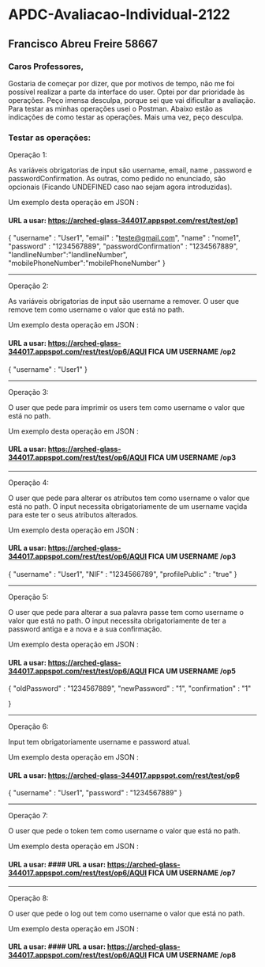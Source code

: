 # APDC-Avaliacao-Individual-2122

## Francisco Abreu Freire 58667

### Caros Professores,

Gostaria de começar por dizer, que por motivos de tempo, não me foi possível realizar a parte da interface do user. Optei por dar prioridade às operações. Peço          imensa desculpa, porque sei que vai dificultar a avaliação. Para testar as minhas operações usei o Postman. Abaixo estão as indicações de como testar as                operações. Mais uma vez, peço desculpa.
        
        
        
### Testar as operações:



Operação 1:

As variáveis obrigatorias de input são username, email, name , password e passwordConfirmation. As outras, como pedido no enunciado, são opcionais (Ficando UNDEFINED caso nao sejam agora introduzidas).

Um exemplo desta operação em JSON :
        
 #### URL a usar: https://arched-glass-344017.appspot.com/rest/test/op1
 
{
    "username" : "User1",
    "email" : "teste@gmail.com",
    "name" : "nome1",
    "password" : "1234567889",
  "passwordConfirmation" : "1234567889",
 "landlineNumber":"landlineNumber",
 "mobilePhoneNumber":"mobilePhoneNumber"
}


-----------------------------------------------------------------------------------------------------------------------------------------------------------------------

        
 Operação 2:

As variáveis obrigatorias de input são username a remover. O user que remove tem como username o valor que está no path.

Um exemplo desta operação em JSON :
     
 #### URL a usar: https://arched-glass-344017.appspot.com/rest/test/op6/AQUI FICA UM USERNAME /op2
 
{
    "username" : "User1"
}       
        

-----------------------------------------------------------------------------------------------------------------------------------------------------------------------

 Operação 3:

O user que pede para imprimir os users tem como username o valor que está no path.

Um exemplo desta operação em JSON :
        
 #### URL a usar: https://arched-glass-344017.appspot.com/rest/test/op6/AQUI FICA UM USERNAME /op3
 

-----------------------------------------------------------------------------------------------------------------------------------------------------------------------


 Operação 4:

O user que pede para alterar os atributos tem como username o valor que está no path. O input necessita obrigatoriamente de um username vaçida para este ter o seus atributos alterados.

Um exemplo desta operação em JSON :
        
 #### URL a usar: https://arched-glass-344017.appspot.com/rest/test/op6/AQUI FICA UM USERNAME /op3
 
{
"username" : "User1",
"NIF" : "1234566789",
"profilePublic" : "true"
}


-----------------------------------------------------------------------------------------------------------------------------------------------------------------------


Operação 5:

O user que pede para alterar a sua palavra passe tem como username o valor que está no path. O input necessita obrigatoriamente de ter a password antiga e a nova e a sua confirmação. 

Um exemplo desta operação em JSON :
        
 #### URL a usar: https://arched-glass-344017.appspot.com/rest/test/op6/AQUI FICA UM USERNAME /op5

{
	"oldPassword" : "1234567889",
	"newPassword" : "1",
	"confirmation" : "1"

}


-----------------------------------------------------------------------------------------------------------------------------------------------------------------------


Operação 6:

Input tem obrigatoriamente username e password atual. 

Um exemplo desta operação em JSON :
        
 #### URL a usar: https://arched-glass-344017.appspot.com/rest/test/op6

{
    "username" : "User1",
    "password" : "1234567889"
}



-----------------------------------------------------------------------------------------------------------------------------------------------------------------------



Operação 7:

O user que pede o token tem como username o valor que está no path.

Um exemplo desta operação em JSON :
        
 #### URL a usar:  #### URL a usar: https://arched-glass-344017.appspot.com/rest/test/op6/AQUI FICA UM USERNAME /op7



-----------------------------------------------------------------------------------------------------------------------------------------------------------------------



Operação 8:

O user que pede o log out tem como username o valor que está no path.

Um exemplo desta operação em JSON :
        
 #### URL a usar:  #### URL a usar: https://arched-glass-344017.appspot.com/rest/test/op6/AQUI FICA UM USERNAME /op8

